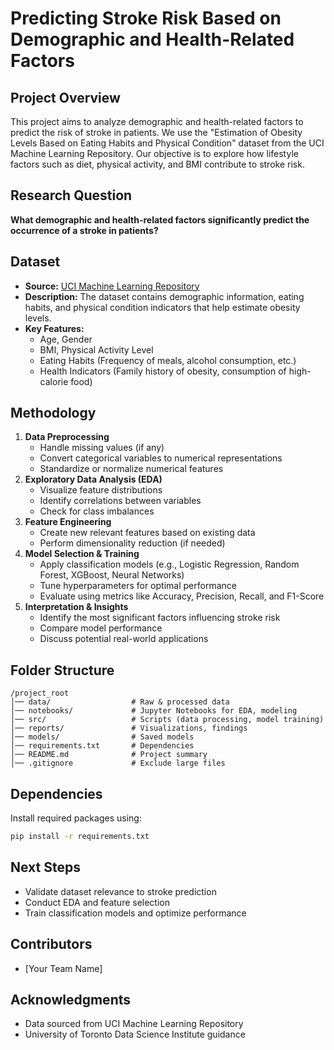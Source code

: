 # Predicting Stroke Risk Based on Demographic and Health-Related Factors

## Project Overview
This project aims to analyze demographic and health-related factors to predict the risk of stroke in patients. We use the "Estimation of Obesity Levels Based on Eating Habits and Physical Condition" dataset from the UCI Machine Learning Repository. Our objective is to explore how lifestyle factors such as diet, physical activity, and BMI contribute to stroke risk.

## Research Question
**What demographic and health-related factors significantly predict the occurrence of a stroke in patients?**

## Dataset
- **Source:** [UCI Machine Learning Repository](https://archive.ics.uci.edu/dataset/544/estimation+of+obesity+levels+based+on+eating+habits+and+physical+condition)
- **Description:** The dataset contains demographic information, eating habits, and physical condition indicators that help estimate obesity levels.
- **Key Features:**
  - Age, Gender
  - BMI, Physical Activity Level
  - Eating Habits (Frequency of meals, alcohol consumption, etc.)
  - Health Indicators (Family history of obesity, consumption of high-calorie food)

## Methodology
1. **Data Preprocessing**
   - Handle missing values (if any)
   - Convert categorical variables to numerical representations
   - Standardize or normalize numerical features
2. **Exploratory Data Analysis (EDA)**
   - Visualize feature distributions
   - Identify correlations between variables
   - Check for class imbalances
3. **Feature Engineering**
   - Create new relevant features based on existing data
   - Perform dimensionality reduction (if needed)
4. **Model Selection & Training**
   - Apply classification models (e.g., Logistic Regression, Random Forest, XGBoost, Neural Networks)
   - Tune hyperparameters for optimal performance
   - Evaluate using metrics like Accuracy, Precision, Recall, and F1-Score
5. **Interpretation & Insights**
   - Identify the most significant factors influencing stroke risk
   - Compare model performance
   - Discuss potential real-world applications

## Folder Structure
```
/project_root  
│── data/                  # Raw & processed data  
│── notebooks/             # Jupyter Notebooks for EDA, modeling  
│── src/                   # Scripts (data processing, model training)  
│── reports/               # Visualizations, findings  
│── models/                # Saved models  
│── requirements.txt       # Dependencies  
│── README.md              # Project summary  
│── .gitignore             # Exclude large files  
```

## Dependencies
Install required packages using:
```bash
pip install -r requirements.txt
```

## Next Steps
- Validate dataset relevance to stroke prediction
- Conduct EDA and feature selection
- Train classification models and optimize performance

## Contributors
- [Your Team Name]

## Acknowledgments
- Data sourced from UCI Machine Learning Repository
- University of Toronto Data Science Institute guidance
